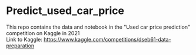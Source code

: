 # Predict_used_car_price
This repo contains the data and notebook in the "Used car price prediction" competition on Kaggle in 2021  
Link to Kaggle: https://www.kaggle.com/competitions/dseb61-data-preparation
